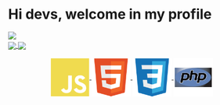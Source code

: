 <h1>Hi devs, welcome in my profile</h1>
  
<img src ="https://data.whicdn.com/images/350989735/original.gif" >
<div>
  <a href="https://github.com/GilbertoGabriel"> 
  <img height="180em"  align="center" src="https://github-readme-stats.vercel.app/api?username=GilbertoGabriel&show_icons=true&theme=react&include_all_commits=true&count_private=true"/>
  <img height="180em"  align="center" src="https://github-readme-stats.vercel.app/api/top-langs/?username=GilbertoGabriel&layout=compact&langs_count=7&theme=react"/>
    
</div>
 <div  align="center"> 
  <div style="display: inline_block"><br>
  <img align="center" alt="Rafa-Js" height="80" width="80" src="https://raw.githubusercontent.com/devicons/devicon/master/icons/javascript/javascript-plain.svg">
  <img align="center" alt="HTML" height="80" width="80" src="https://raw.githubusercontent.com/devicons/devicon/master/icons/html5/html5-original.svg">
  <img align="center" alt="CSS" height="80" width="80" src="https://raw.githubusercontent.com/devicons/devicon/master/icons/css3/css3-original.svg">
  <img align="center" alt="PHP" height="80" width="80" src="https://raw.githubusercontent.com/devicons/devicon/master/icons/php/php-original.svg">
    
</div>
